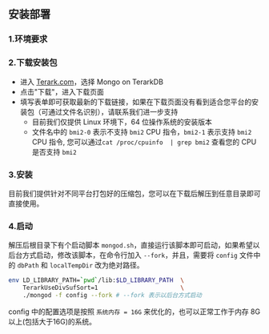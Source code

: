 ## 安装部署

### 1.环境要求


### 2.下载安装包
- 进入 [Terark.com](terark.com)，选择 Mongo on TerarkDB
- 点击"下载"，进入下载页面
- 填写表单即可获取最新的下载链接，如果在下载页面没有看到适合您平台的安装包（可通过文件名识别），请联系我们进一步支持
  - 目前我们仅提供 Linux 环境下，64 位操作系统的安装版本
  - 文件名中的 `bmi2-0` 表示不支持 `bmi2` CPU 指令，`bmi2-1` 表示支持 `bmi2` CPU 指令, 您可以通过`cat /proc/cpuinfo  | grep bmi2` 查看您的 CPU 是否支持 `bmi2`

### 3.安装
目前我们提供针对不同平台打包好的压缩包，您可以在下载后解压到任意目录即可直接使用。

### 4.启动
解压后根目录下有个启动脚本 `mongod.sh`，直接运行该脚本即可启动，如果希望以后台方式启动，修改该脚本，在命令行加入 `--fork`，并且，需要将 `config` 文件中的 `dbPath` 和 `localTempDir` 改为绝对路径。

```bash
env LD_LIBRARY_PATH=`pwd`/lib:$LD_LIBRARY_PATH  \
    TerarkUseDivSufSort=1                       \
    ./mongod -f config --fork # --fork 表示以后台方式启动
```

config 中的配置选项是按照 `系统内存 = 16G` 来优化的，也可以正常工作于内存 8G 以上(包括大于16G)的系统。


